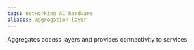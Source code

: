 ```yaml
---
tags: networking AI hardware 
aliases: Aggregation layer
---
```

Aggregates access layers and provides connectivity to services